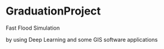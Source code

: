 # GraduationProject
Fast Flood Simulation 

by using Deep Learning and some GIS software applications
